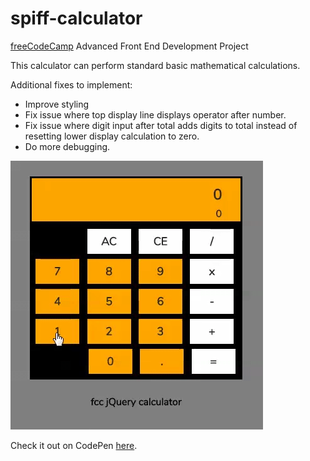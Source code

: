 # spiff-calculator
<a href="https://freecodecamp.com">freeCodeCamp</a> Advanced Front End Development Project

This calculator can perform standard basic mathematical calculations.

Additional fixes to implement:
<ul>
<li>Improve styling</li>
<li>Fix issue where top display line displays operator after number.</li>
<li>Fix issue where digit input after total adds digits to total instead of resetting lower display calculation to zero.</li>
<li>Do more debugging.</li>
</ul>

![Screen Capture](https://github.com/usaspiff/spiff-calculator/blob/master/spiff_fcc_calculator.gif)

Check it out on CodePen <a href="https://codepen.io/usaspiff/full/ZLVjOW/">here</a>.
